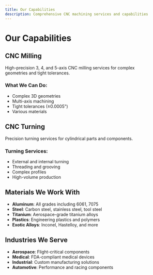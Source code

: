 ```yaml
---
title: Our Capabilities
description: Comprehensive CNC machining services and capabilities
---
```


# Our Capabilities

## CNC Milling

High-precision 3, 4, and 5-axis CNC milling services for complex geometries and tight tolerances.

### What We Can Do:
- Complex 3D geometries
- Multi-axis machining
- Tight tolerances (±0.0005")
- Various materials

## CNC Turning

Precision turning services for cylindrical parts and components.

### Turning Services:
- External and internal turning
- Threading and grooving
- Complex profiles
- High-volume production

## Materials We Work With

- **Aluminum**: All grades including 6061, 7075
- **Steel**: Carbon steel, stainless steel, tool steel
- **Titanium**: Aerospace-grade titanium alloys
- **Plastics**: Engineering plastics and polymers
- **Exotic Alloys**: Inconel, Hastelloy, and more

## Industries We Serve

- **Aerospace**: Flight-critical components
- **Medical**: FDA-compliant medical devices
- **Industrial**: Custom manufacturing solutions
- **Automotive**: Performance and racing components